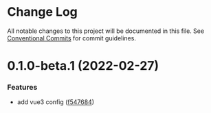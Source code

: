 # Change Log

All notable changes to this project will be documented in this file.
See [Conventional Commits](https://conventionalcommits.org) for commit guidelines.

# 0.1.0-beta.1 (2022-02-27)


### Features

* add vue3 config ([f547684](https://github.com/sun-asterisk-research/eslint-config/commit/f54768469cf6b8d7a50bcad5b9df1045c9c384e4))
